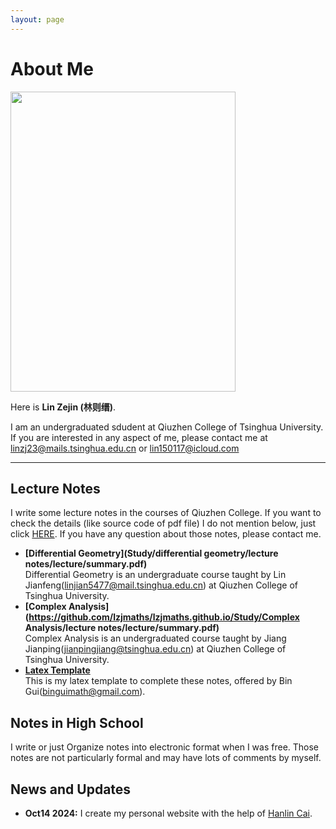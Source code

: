 ```yaml
---
layout: page
---
```


# About Me

<img src="" class="floatpic" width="360" height="480">

Here is **Lin Zejin (林则缙)**.


I am an undergraduated sdudent at Qiuzhen College of Tsinghua University. If you are interested in any aspect of me, please contact me at [linzj23@mails.tsinghua.edu.cn](linzj23@mails.tsinghua.edu.cn) or [lin150117@icloud.com](lin150117@icloud.com)

---

## Lecture Notes
I write some lecture notes in the courses of Qiuzhen College. If you want to check the details (like source code of pdf file) I do not mention below, just click [HERE](https://github.com/lzjmaths/lzjmaths.github.io/Study). If you have any question about those notes, please contact me.

- **[Differential Geometry](Study/differential geometry/lecture notes/lecture/summary.pdf)**<br>
Differential Geometry is an undergraduate course taught by Lin Jianfeng([linjian5477@mail.tsinghua.edu.cn](linjian5477@mail.tsinghua.edu.cn)) at Qiuzhen College of Tsinghua University.
- **[Complex Analysis](https://github.com/lzjmaths/lzjmaths.github.io/Study/Complex Analysis/lecture notes/lecture/summary.pdf)**<br>
Complex Analysis is an undergraduated course taught by Jiang Jianping([jianpingjiang@tsinghua.edu.cn](jianpingjiang@tsinghua.edu.cn)) at Qiuzhen College of Tsinghua University.
- **[Latex Template](https://github.com/lzjmaths/lzjmaths.github.io/blob/f0f0374dc5bb23bb9dc5f4ac37eab12040e3301d/Study/LaTex%20mod/Bingui_fixed_mod.tex)**<br>
This is my latex template to complete these notes, offered by Bin Gui([binguimath@gmail.com](binguimath@gmail.com)).

## Notes in High School
I write or just Organize notes into electronic format when I was free. Those notes are not particularly formal and may have lots of comments by myself.

## News and Updates

- **Oct14 2024:** I create my personal website with the help of [Hanlin Cai](https://caihanlin.com/).
